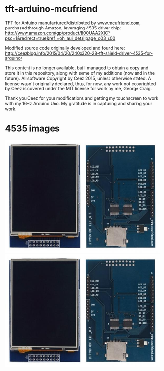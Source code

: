 # tft-arduino-mcufriend

TFT for Arduino manufactured/distributed by www.mcufriend.com, purchased through Amazon, leveraging 4535 driver chip:<br>
http://www.amazon.com/gp/product/B00UAA2XIC?psc=1&redirect=true&ref_=oh_aui_detailpage_o03_s00

Modified source code originally developed and found here:<br>
http://ceezblog.info/2015/04/20/240x320-28-tft-shield-driver-4535-for-arduino/

This content is no longer available, but I managed to obtain a copy and store it in this repository, along with some of my additions (now and in the future).
All software Copyright by Ceez 2015, unless otherwise stated. A license wasn't originally declared, thus, for now, any work not copyrighted by Ceez is covered under the MIT license for work by me, George Craig.<br>

Thank you Ceez for your modifications and getting my touchscreen to work with my 16Hz Arduino Uno. My gratitude is in capturing and sharing your work.

# 4535 images

<img src="/images/4535shield.jpg"><br>
<img src="images/4535shield.jpg"><br>
